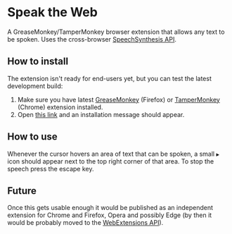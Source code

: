 # Speak the Web

A GreaseMonkey/TamperMonkey browser extension that allows any text to be spoken. Uses the cross-browser [SpeechSynthesis API](https://developer.mozilla.org/en-US/docs/Web/API/SpeechSynthesis).

## How to install

The extension isn't ready for end-users yet, but you can test the latest development build:

1. Make sure you have latest [GreaseMonkey](https://addons.mozilla.org/en-US/firefox/addon/greasemonkey/) (Firefox) or [TamperMonkey](https://chrome.google.com/webstore/detail/tampermonkey/dhdgffkkebhmkfjojejmpbldmpobfkfo?hl=en) (Chrome) extension installed.
2. Open [this link](https://rawgit.com/rotemdan/speak-the-web/master/build/speak-the-web.user.js) and an installation message should appear.

## How to use

Whenever the cursor hovers an area of text that can be spoken, a small `▶` icon should appear next to the top right corner of that area. To stop the speech press the escape key.

## Future

Once this gets usable enough it would be published as an independent extension for Chrome and Firefox, Opera and possibly Edge (by then it would be probably moved to the [WebExtensions API](https://developer.mozilla.org/en-US/Add-ons/WebExtensions)).